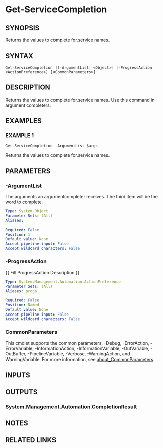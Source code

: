 ﻿---
external help file:
Module Name: PSMicrosoftEntraID
online version:
schema: 2.0.0
---

# Get-ServiceCompletion

## SYNOPSIS
Returns the values to complete for.service names.

## SYNTAX

```
Get-ServiceCompletion [[-ArgumentList] <Object>] [-ProgressAction <ActionPreference>] [<CommonParameters>]
```

## DESCRIPTION
Returns the values to complete for.service names.
Use this command in argument completers.

## EXAMPLES

### EXAMPLE 1
```
Get-ServiceCompletion -ArgumentList $args
```

Returns the values to complete for.service names.

## PARAMETERS

### -ArgumentList
The arguments an argumentcompleter receives.
The third item will be the word to complete.

```yaml
Type: System.Object
Parameter Sets: (All)
Aliases:

Required: False
Position: 1
Default value: None
Accept pipeline input: False
Accept wildcard characters: False
```

### -ProgressAction
{{ Fill ProgressAction Description }}

```yaml
Type: System.Management.Automation.ActionPreference
Parameter Sets: (All)
Aliases: proga

Required: False
Position: Named
Default value: None
Accept pipeline input: False
Accept wildcard characters: False
```

### CommonParameters
This cmdlet supports the common parameters: -Debug, -ErrorAction, -ErrorVariable, -InformationAction, -InformationVariable, -OutVariable, -OutBuffer, -PipelineVariable, -Verbose, -WarningAction, and -WarningVariable. For more information, see [about_CommonParameters](http://go.microsoft.com/fwlink/?LinkID=113216).

## INPUTS

## OUTPUTS

### System.Management.Automation.CompletionResult
## NOTES

## RELATED LINKS
